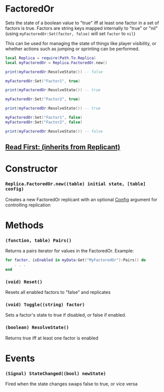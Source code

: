 # FactoredOr

Sets the state of a boolean value to "true" iff at least one factor in a set of factors is true.
Factors are string keys mapped internally to "true" or "nil" (using `myFactoredOr:Set(factor, false)` will set `factor` to `nil`)

This can be used for managing the state of things like player visibility, or whether actions such as jumping or sprinting can be performed.

```lua
local Replica = require(Path.To.Replica)
local myFactoredOr = Replica.FactoredOr.new()

print(myFactoredOr:ResolveState()) -- false

myFactoredOr:Set("Factor1", true)

print(myFactoredOr:ResolveState()) -- true

myFactoredOr:Set("Factor2", true)

print(myFactoredOr:ResolveState()) -- true

myFactoredOr:Set("Factor1", false)
myFactoredOr:Set("Factor2", false)

print(myFactoredOr:ResolveState()) -- false
```

## [Read First: (inherits from Replicant)](https://github.com/headjoe3/Replica/blob/master/docs/Replicant.md)

# Constructor
### `Replica.FactoredOr.new((table) initial state, [table] config)`

Creates a new FactoredOr replicant with an optional [Config](https://github.com/headjoe3/Replica/blob/master/docs/Config.md) argument for controlling replication

# Methods


### `(function, table) Pairs()`

Returns a pairs iterator for values in the FactoredOr. Example:
```lua
for factor, isEnabled in myData:Get("MyFactoredOr"):Pairs() do
    . . .
end
```

### `(void) Reset()`

Resets all enabled factors to "false" and replicates

### `(void) Toggle((string) factor)`

Sets a factor's state to true if disabled, or false if enabled.

### `(boolean) ResolveState()`

Returns true iff at least one factor is enabled

# Events

### `(Signal) StateChanged((bool) newState)`

Fired when the state changes swaps false to true, or vice versa